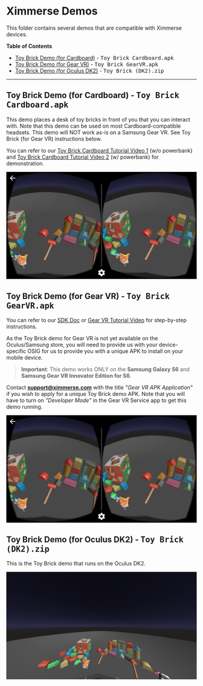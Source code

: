 # Ximmerse Demos

This folder contains several demos that are compatible with Ximmerse devices.

**Table of Contents**
- [Toy Brick Demo (for Cardboard)](#anchor-ToyBrickCardboard) - <kbd>Toy Brick Cardboard.apk</kbd> <br />
- [Toy Brick Demo (for Gear VR)](#anchor-ToyBrickGearVR) - <kbd>Toy Brick GearVR.apk</kbd> <br />
- [Toy Brick Demo (for Oculus DK2)](#anchor-ToyBrickOculus) - <kbd>Toy Brick (DK2).zip</kbd>  <br />

* * *

## <a name="anchor-ToyBrickCardboard"></a>Toy Brick Demo (for Cardboard) - <kbd>Toy Brick Cardboard.apk</kbd>
This demo places a desk of toy bricks in front of you that you can interact with. Note that this demo can be used on most Cardboard-compatible headsets. This demo will NOT work as-is on a Samsung Gear VR. See Toy Brick (for Gear VR) instructions below.

You can refer to our [Toy Brick Cardboard Tutorial Video 1](https://www.youtube.com/watch?v=lKA1X5h49MU) (w/o powerbank) and [Toy Brick Cardboard Tutorial Video 2](https://www.youtube.com/watch?v=cs-X6HS16tg) (w/ powerbank) for demonstration.

<div align = center>
<img src="imgs/ToyBrick.png" >
</div>

## <a name="anchor-ToyBrickGearVR"></a>Toy Brick Demo (for Gear VR) - <kbd>Toy Brick GearVR.apk</kbd>
You can refer to our [SDK Doc](http://ximmerse.github.io/SDK_Doc/#7-developing-with-gear-vr) or [Gear VR Tutorial Video](https://www.youtube.com/watch?v=TnbLNSe79gc) for step-by-step instructions.

As the Toy Brick demo for Gear VR is not yet available on the Oculus/Samsung store, you will need to provide us with your device-specific OSIG for us to provide you with a unique APK to install on your mobile device.

> **Important**: This demo works ONLY on the **Samsung Galaxy S6** and **Samsung Gear VR Innovator Edition for S6**.

Contact **support@ximmerse.com** with the title *"Gear VR APK Application"* if you wish to apply for a unique Toy Brick demo APK. Note that you will have to turn on *"Developer Mode"* in the Gear VR Service app to get this demo running.

<div align = center>
<img src="imgs/ToyBrick.png" >
</div>

## <a name="anchor-ToyBrickOculus"></a>Toy Brick Demo (for Oculus DK2) - <kbd>Toy Brick (DK2).zip</kbd>
This is the Toy Brick demo that runs on the Oculus DK2.

<div align = center>
<img src="imgs/ToyBrickOculus.png" >
</div>
